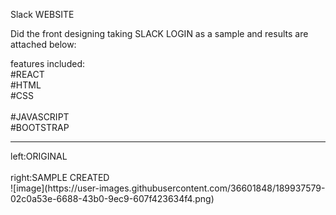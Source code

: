 Slack WEBSITE<BR/>

Did the front designing taking SLACK LOGIN as a sample and results are attached below:<BR/>

features included:<BR/>
#REACT<BR/>
#HTML<BR/>
#CSS<BR/><BR/>
#JAVASCRIPT<BR/>
#BOOTSTRAP<BR/>

<HR/>
left:ORIGINAL<BR/><BR/>
right:SAMPLE CREATED<BR/>
![image](https://user-images.githubusercontent.com/36601848/189937579-02c0a53e-6688-43b0-9ec9-607f423634f4.png)

